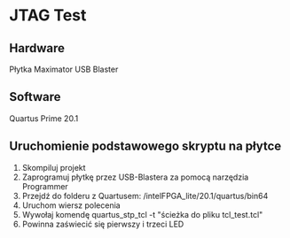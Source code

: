 # JTAG Test

## Hardware
Płytka Maximator
USB Blaster

## Software
Quartus Prime 20.1

## Uruchomienie podstawowego skryptu na płytce
1. Skompiluj projekt
2. Zaprogramuj płytkę przez USB-Blastera za pomocą narzędzia Programmer
3. Przejdź do folderu z Quartusem: /intelFPGA_lite/20.1/quartus/bin64
4. Uruchom wiersz polecenia
5. Wywołaj komendę quartus_stp_tcl -t "ścieżka do pliku tcl_test.tcl"
6. Powinna zaświecić się pierwszy i trzeci LED
